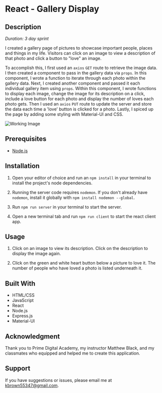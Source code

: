 # React - Gallery Display

## Description

*Duration: 3 day sprint*

I created a gallery page of pictures to showcase important people, places and things in my life. Visitors can click on an image to view a description of that photo and click a button to "love" an image.

To accomplish this, I first used an `axios` `GET` route to retrieve the image data. I then created a component to pass in the gallery data via `props`. In this component, I wrote a function to iterate through each photo within the gallery data. Next, I created another component and passed it each individual gallery item using `props`. Within this component, I wrote functions to display each image, change the image for its description on a click, include a love button for each photo and display the number of loves each photo gets. Then I used an `axios` `PUT` route to update the server and store the data each time a 'love' button is clicked for a photo. Lastly, I spiced up the page by adding some styling with Material-UI and CSS.

![Working Image](/public/images/GalleryOfMyLife.gif)

## Prerequisites

- [Node.js](https://nodejs.org/en/)

## Installation

1. Open your editor of choice and run an `npm install` in your terminal to install the project's node dependencies.

2. Running the server code requires `nodemon`. If you don't already have `nodemon`, install it globally with `npm install nodemon --global`. 

3. Run `npm run server` in your terminal to start the server.

4. Open a new terminal tab and run `npm run client` to start the react client app.

## Usage

1. Click on an image to view its description. Click on the description to display the image again.

2. Click on the green and white heart button below a picture to love it. The number of people who have loved a photo is listed underneath it. 

## Built With

- HTML/CSS
- JavaScript
- React
- Node.js
- Express.js
- Material-UI

## Acknowledgment

Thank you to Prime Digital Academy, my instructor Matthew Black, and my classmates who equipped and helped me to create this application.

## Support

If you have suggestions or issues, please email me at kbrown55347@gmail.com.